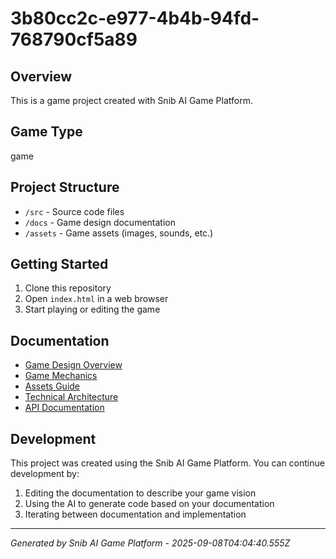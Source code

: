 # 3b80cc2c-e977-4b4b-94fd-768790cf5a89

## Overview
This is a game project created with Snib AI Game Platform.

## Game Type
game

## Project Structure
- `/src` - Source code files
- `/docs` - Game design documentation
- `/assets` - Game assets (images, sounds, etc.)

## Getting Started
1. Clone this repository
2. Open `index.html` in a web browser
3. Start playing or editing the game

## Documentation
- [Game Design Overview](./game-design/overview.md)
- [Game Mechanics](./game-design/mechanics.md)
- [Assets Guide](./game-design/assets.md)
- [Technical Architecture](./technical/architecture.md)
- [API Documentation](./technical/api.md)

## Development
This project was created using the Snib AI Game Platform. You can continue development by:
1. Editing the documentation to describe your game vision
2. Using the AI to generate code based on your documentation
3. Iterating between documentation and implementation

---
*Generated by Snib AI Game Platform - 2025-09-08T04:04:40.555Z*
